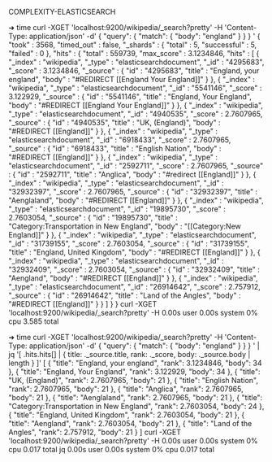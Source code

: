 COMPLEXITY-ELASTICSEARCH

➜ time curl -XGET 'localhost:9200/wikipedia/_search?pretty' -H 'Content-Type: application/json' -d'
{
  "query": { "match": { "body": "england" } }
}
'
{
  "took" : 3568,
  "timed_out" : false,
  "_shards" : {
    "total" : 5,
    "successful" : 5,
    "failed" : 0
  },
  "hits" : {
    "total" : 559739,
    "max_score" : 3.1234846,
    "hits" : [ {
      "_index" : "wikipedia",
      "_type" : "elasticsearchdocument",
      "_id" : "4295683",
      "_score" : 3.1234846,
      "_source" : {
        "id" : "4295683",
        "title" : "England, your england",
        "body" : "#REDIRECT [[England Your England]]"
      }
    }, {
      "_index" : "wikipedia",
      "_type" : "elasticsearchdocument",
      "_id" : "5541146",
      "_score" : 3.122929,
      "_source" : {
        "id" : "5541146",
        "title" : "England, Your England",
        "body" : "#REDIRECT [[England Your England]]"
      }
    }, {
      "_index" : "wikipedia",
      "_type" : "elasticsearchdocument",
      "_id" : "4940535",
      "_score" : 2.7607965,
      "_source" : {
        "id" : "4940535",
        "title" : "UK, (England)",
        "body" : "#REDIRECT [[England]]"
      }
    }, {
      "_index" : "wikipedia",
      "_type" : "elasticsearchdocument",
      "_id" : "6918433",
      "_score" : 2.7607965,
      "_source" : {
        "id" : "6918433",
        "title" : "English Nation",
        "body" : "#REDIRECT [[England]]"
      }
    }, {
      "_index" : "wikipedia",
      "_type" : "elasticsearchdocument",
      "_id" : "2592711",
      "_score" : 2.7607965,
      "_source" : {
        "id" : "2592711",
        "title" : "Anglica",
        "body" : "#redirect [[England]]"
      }
    }, {
      "_index" : "wikipedia",
      "_type" : "elasticsearchdocument",
      "_id" : "32932397",
      "_score" : 2.7607965,
      "_source" : {
        "id" : "32932397",
        "title" : "Aenglaland",
        "body" : "#REDIRECT [[England]]"
      }
    }, {
      "_index" : "wikipedia",
      "_type" : "elasticsearchdocument",
      "_id" : "19895730",
      "_score" : 2.7603054,
      "_source" : {
        "id" : "19895730",
        "title" : "Category:Transportation in New England",
        "body" : "[[Category:New England]]"
      }
    }, {
      "_index" : "wikipedia",
      "_type" : "elasticsearchdocument",
      "_id" : "31739155",
      "_score" : 2.7603054,
      "_source" : {
        "id" : "31739155",
        "title" : "England, United Kingdom",
        "body" : "#REDIRECT [[England]]"
      }
    }, {
      "_index" : "wikipedia",
      "_type" : "elasticsearchdocument",
      "_id" : "32932409",
      "_score" : 2.7603054,
      "_source" : {
        "id" : "32932409",
        "title" : "Aengland",
        "body" : "#REDIRECT [[England]]"
      }
    }, {
      "_index" : "wikipedia",
      "_type" : "elasticsearchdocument",
      "_id" : "26914642",
      "_score" : 2.757912,
      "_source" : {
        "id" : "26914642",
        "title" : "Land of the Angles",
        "body" : "#REDIRECT [[England]]"
      }
    } ]
  }
}
curl -XGET 'localhost:9200/wikipedia/_search?pretty' -H    0.00s user 0.00s system 0% cpu 3.585 total

➜ time curl -XGET 'localhost:9200/wikipedia/_search?pretty' -H 'Content-Type: application/json' -d'
{
  "query": { "match": { "body": "england" } }
}
' | jq '[ .hits.hits[] | { title: ._source.title, rank: ._score, body: ._source.body | length } ]'
[
  {
    "title": "England, your england",
    "rank": 3.1234846,
    "body": 34
  },
  {
    "title": "England, Your England",
    "rank": 3.122929,
    "body": 34
  },
  {
    "title": "UK, (England)",
    "rank": 2.7607965,
    "body": 21
  },
  {
    "title": "English Nation",
    "rank": 2.7607965,
    "body": 21
  },
  {
    "title": "Anglica",
    "rank": 2.7607965,
    "body": 21
  },
  {
    "title": "Aenglaland",
    "rank": 2.7607965,
    "body": 21
  },
  {
    "title": "Category:Transportation in New England",
    "rank": 2.7603054,
    "body": 24
  },
  {
    "title": "England, United Kingdom",
    "rank": 2.7603054,
    "body": 21
  },
  {
    "title": "Aengland",
    "rank": 2.7603054,
    "body": 21
  },
  {
    "title": "Land of the Angles",
    "rank": 2.757912,
    "body": 21
  }
]
curl -XGET 'localhost:9200/wikipedia/_search?pretty' -H    0.00s user 0.00s system 0% cpu 0.017 total
jq   0.00s user 0.00s system 0% cpu 0.017 total

